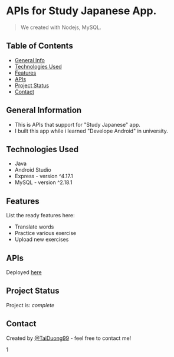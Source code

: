# APIs for Study Japanese App.
> We created with Nodejs, MySQL.

## Table of Contents
* [General Info](#general-information)
* [Technologies Used](#technologies-used)
* [Features](#features)
* [APIs](#apis)
* [Project Status](#project-status)
* [Contact](#contact)

## General Information
- This is APIs that support for "Study Japanese" app.
- I built this app while i learned "Develope Android" in university.

## Technologies Used
- Java
- Android Studio
- Express - version ^4.17.1
- MySQL - version ^2.18.1

## Features
List the ready features here:
- Translate words
- Practice various exercise
- Upload new exercises

## APIs
Deployed [here](https://apijapanese.herokuapp.com/api/course/2)

## Project Status
Project is: _complete_

## Contact
Created by [@TaiDuong99](https://www.facebook.com/tai.duong.313/) - feel free to contact me!

1
